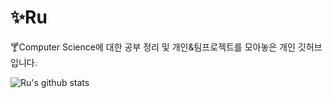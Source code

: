 # :sparkles:Ru
:cocktail:Computer Science에 대한 공부 정리 및 개인&팀프로젝트를 모아놓은 개인 깃허브 입니다.


![Ru's github stats](https://github-readme-stats.vercel.app/api?username=dbwls89876&show_icons=true)
